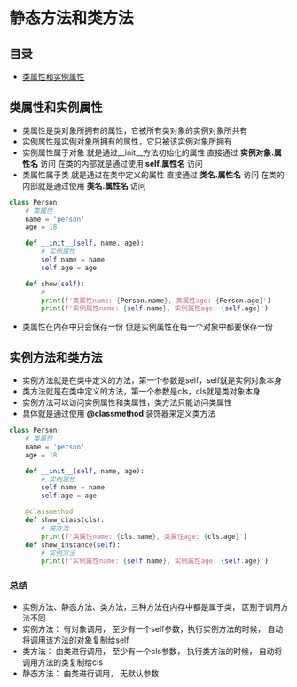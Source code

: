 # 静态方法和类方法
## 目录
* [类属性和实例属性](#类属性和实例属性)

## 类属性和实例属性
* 类属性是类对象所拥有的属性，它被所有类对象的实例对象所共有
* 实例属性是实例对象所拥有的属性，它只被该实例对象所拥有
* 实例属性属于对象 就是通过__init__方法初始化的属性 直接通过  **实例对象.属性名**  访问 在类的内部就是通过使用 **self.属性名** 访问
* 类属性属于类 就是通过在类中定义的属性 直接通过 **类名.属性名** 访问 在类的内部就是通过使用 **类名.属性名** 访问
```python
class Person:
    # 类属性
    name = 'person'
    age = 18

    def __init__(self, name, age):
        # 实例属性
        self.name = name
        self.age = age

    def show(self):
        # 
        print(f'类属性name: {Person.name}, 类属性age: {Person.age}')
        print(f'实例属性name: {self.name}, 实例属性age: {self.age}')
```
* 类属性在内存中只会保存一份 但是实例属性在每一个对象中都要保存一份
## 实例方法和类方法
* 实例方法就是在类中定义的方法，第一个参数是self，self就是实例对象本身
* 类方法就是在类中定义的方法，第一个参数是cls，cls就是类对象本身
* 实例方法可以访问实例属性和类属性，类方法只能访问类属性
* 具体就是通过使用 **@classmethod** 装饰器来定义类方法
```python
class Person:
    # 类属性
    name = 'person'
    age = 18

    def __init__(self, name, age):
        # 实例属性
        self.name = name
        self.age = age

    @classmethod
    def show_class(cls):
        # 类方法
        print(f'类属性name: {cls.name}, 类属性age: {cls.age}')
    def show_instance(self):
        # 实例方法
        print(f'实例属性name: {self.name}, 实例属性age: {self.age}')
```
### 总结
* 实例方法、静态方法、类方法，三种方法在内存中都是属于类， 区别于调用方法不同
* 实例方法： 有对象调用， 至少有一个self参数，执行实例方法的时候， 自动将调用该方法的对象复制给self
* 类方法： 由类进行调用， 至少有一个cls参数， 执行类方法的时候， 自动将调用方法的类复制给cls
* 静态方法： 由类进行调用， 无默认参数

